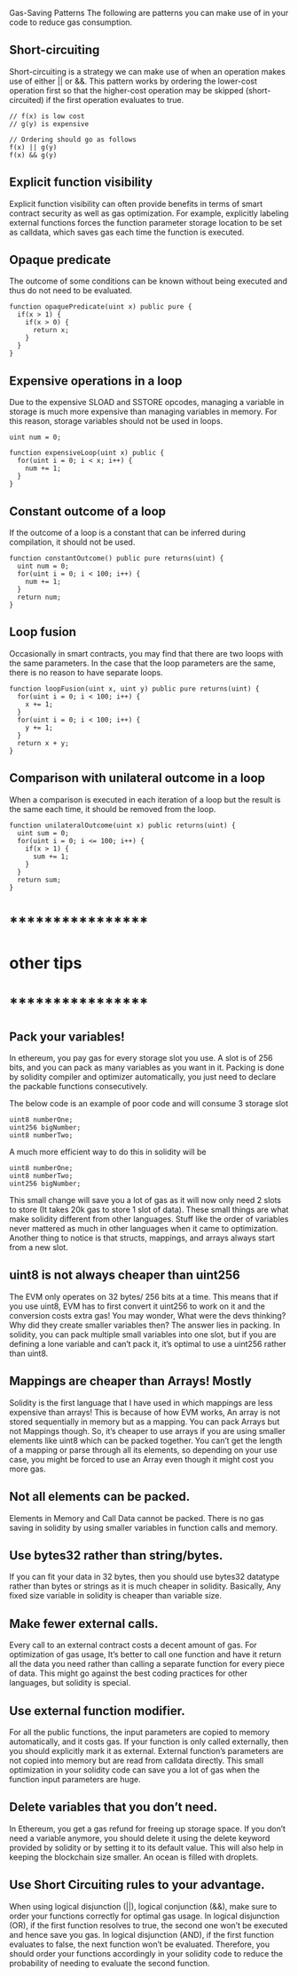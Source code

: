 Gas-Saving Patterns
The following are patterns you can make use of in your code to reduce gas consumption.

## Short-circuiting
Short-circuiting is a strategy we can make use of when an operation makes use of either || or &&. This pattern works by ordering the lower-cost operation first so that the higher-cost operation may be skipped (short-circuited) if the first operation evaluates to true.

```
// f(x) is low cost
// g(y) is expensive

// Ordering should go as follows
f(x) || g(y)
f(x) && g(y)
```

## Explicit function visibility
Explicit function visibility can often provide benefits in terms of smart contract security as well as gas optimization. For example, explicitly labeling external functions forces the function parameter storage location to be set as calldata, which saves gas each time the function is executed.

## Opaque predicate
The outcome of some conditions can be known without being executed and thus do not need to be evaluated.
```
function opaquePredicate(uint x) public pure {
  if(x > 1) {
    if(x > 0) {
      return x;
    }
  }
}
```
## Expensive operations in a loop
Due to the expensive SLOAD and SSTORE opcodes, managing a variable in storage is much more expensive than managing variables in memory. For this reason, storage variables should not be used in loops.

```
uint num = 0;

function expensiveLoop(uint x) public {
  for(uint i = 0; i < x; i++) {
    num += 1;
  }
}
```

## Constant outcome of a loop
If the outcome of a loop is a constant that can be inferred during compilation, it should not be used.

```
function constantOutcome() public pure returns(uint) {
  uint num = 0;
  for(uint i = 0; i < 100; i++) {
    num += 1;
  }
  return num;
}
```
## Loop fusion
Occasionally in smart contracts, you may find that there are two loops with the same parameters. In the case that the loop parameters are the same, there is no reason to have separate loops.

```
function loopFusion(uint x, uint y) public pure returns(uint) {
  for(uint i = 0; i < 100; i++) {
    x += 1;
  }
  for(uint i = 0; i < 100; i++) {
    y += 1;
  }
  return x + y;
}
```
## Comparison with unilateral outcome in a loop
When a comparison is executed in each iteration of a loop but the result is the same each time, it should be removed from the loop.

```
function unilateralOutcome(uint x) public returns(uint) {
  uint sum = 0;
  for(uint i = 0; i <= 100; i++) {
    if(x > 1) {
      sum += 1;
    }
  }
  return sum;
}
```
# ****************
# other tips  
# ****************

## Pack your variables!
In ethereum, you pay gas for every storage slot you use. A slot is of 256 bits, and you can pack as many variables as you want in it. Packing is done by solidity compiler and optimizer automatically, you just need to declare the packable functions consecutively.

The below code is an example of poor code and will consume 3 storage slot
```
uint8 numberOne;
uint256 bigNumber;
uint8 numberTwo;
```
A much more efficient way to do this in solidity will be
```
uint8 numberOne;
uint8 numberTwo;
uint256 bigNumber;
```
This small change will save you a lot of gas as it will now only need 2 slots to store (It takes 20k gas to store 1 slot of data). These small things are what make solidity different from other languages. Stuff like the order of variables never mattered as much in other languages when it came to optimization. Another thing to notice is that structs, mappings, and arrays always start from a new slot.

## uint8 is not always cheaper than uint256
The EVM only operates on 32 bytes/ 256 bits at a time. This means that if you use uint8, EVM has to first convert it uint256 to work on it and the conversion costs extra gas! You may wonder, What were the devs thinking? Why did they create smaller variables then? The answer lies in packing. In solidity, you can pack multiple small variables into one slot, but if you are defining a lone variable and can’t pack it, it’s optimal to use a uint256 rather than uint8.

## Mappings are cheaper than Arrays! Mostly
Solidity is the first language that I have used in which mappings are less expensive than arrays! This is because of how EVM works, An array is not stored sequentially in memory but as a mapping. You can pack Arrays but not Mappings though. So, it’s cheaper to use arrays if you are using smaller elements like uint8 which can be packed together. You can’t get the length of a mapping or parse through all its elements, so depending on your use case, you might be forced to use an Array even though it might cost you more gas.

## Not all elements can be packed.
Elements in Memory and Call Data cannot be packed. There is no gas saving in solidity by using smaller variables in function calls and memory.

## Use bytes32 rather than string/bytes.
If you can fit your data in 32 bytes, then you should use bytes32 datatype rather than bytes or strings as it is much cheaper in solidity. Basically, Any fixed size variable in solidity is cheaper than variable size.

## Make fewer external calls.
Every call to an external contract costs a decent amount of gas. For optimization of gas usage, It’s better to call one function and have it return all the data you need rather than calling a separate function for every piece of data. This might go against the best coding practices for other languages, but solidity is special.

## Use external function modifier.
For all the public functions, the input parameters are copied to memory automatically, and it costs gas. If your function is only called externally, then you should explicitly mark it as external. External function’s parameters are not copied into memory but are read from calldata directly. This small optimization in your solidity code can save you a lot of gas when the function input parameters are huge.

## Delete variables that you don’t need.
In Ethereum, you get a gas refund for freeing up storage space. If you don’t need a variable anymore, you should delete it using the delete keyword provided by solidity or by setting it to its default value. This will also help in keeping the blockchain size smaller. An ocean is filled with droplets.

## Use Short Circuiting rules to your advantage.
When using logical disjunction (||), logical conjunction (&&), make sure to order your functions correctly for optimal gas usage. In logical disjunction (OR), if the first function resolves to true, the second one won’t be executed and hence save you gas. In logical disjunction (AND), if the first function evaluates to false, the next function won’t be evaluated. Therefore, you should order your functions accordingly in your solidity code to reduce the probability of needing to evaluate the second function.
